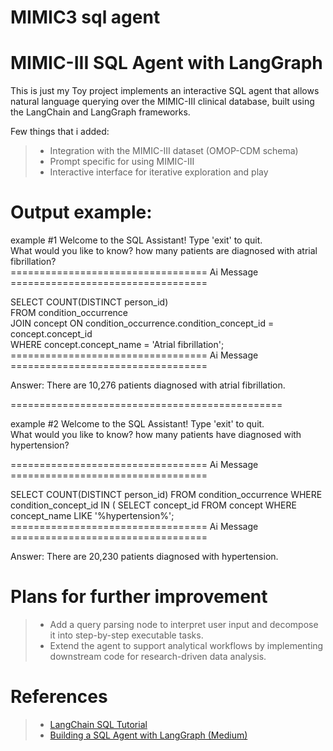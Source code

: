 # MIMIC3 sql agent

# MIMIC-III SQL Agent with LangGraph

This is just my Toy project implements an interactive SQL agent that allows natural language querying over the MIMIC-III clinical database, built using the LangChain and LangGraph frameworks.
   
 Few things that i added: 
>- Integration with the MIMIC-III dataset (OMOP-CDM schema)  
>- Prompt specific for using MIMIC-III  
>- Interactive interface for iterative exploration and play

# Output example:

example #1
Welcome to the SQL Assistant! Type 'exit' to quit.<br>
What would you like to know? how many patients are diagnosed with atrial fibrillation?<br>
================================== Ai Message ==================================

SELECT COUNT(DISTINCT person_id) <br>
FROM condition_occurrence <br>
JOIN concept ON condition_occurrence.condition_concept_id = concept.concept_id <br>
WHERE concept.concept_name = 'Atrial fibrillation';<br>
================================== Ai Message ==================================<br>

Answer: There are 10,276 patients diagnosed with atrial fibrillation.

===============================================

example #2
Welcome to the SQL Assistant! Type 'exit' to quit.<br>
What would you like to know? how many patients have diagnosed with hypertension?<br>

================================== Ai Message ==================================

SELECT COUNT(DISTINCT person_id) 
FROM condition_occurrence 
WHERE condition_concept_id IN (
    SELECT concept_id 
    FROM concept 
    WHERE concept_name LIKE '%hypertension%';
================================== Ai Message ==================================

Answer: There are 20,230 patients diagnosed with hypertension.

# Plans for further improvement
>- Add a query parsing node to interpret user input and decompose it into step-by-step executable tasks.
>- Extend the agent to support analytical workflows by implementing downstream code for research-driven data analysis.

# References
 >- [LangChain SQL Tutorial](https://python.langchain.com/docs/tutorials/sql_qa/)  
> - [Building a SQL Agent with LangGraph (Medium)](https://medium.com/@hayagriva99999/building-a-powerful-sql-agent-with-langgraph-a-step-by-step-guide-part-2-24e818d47672)
